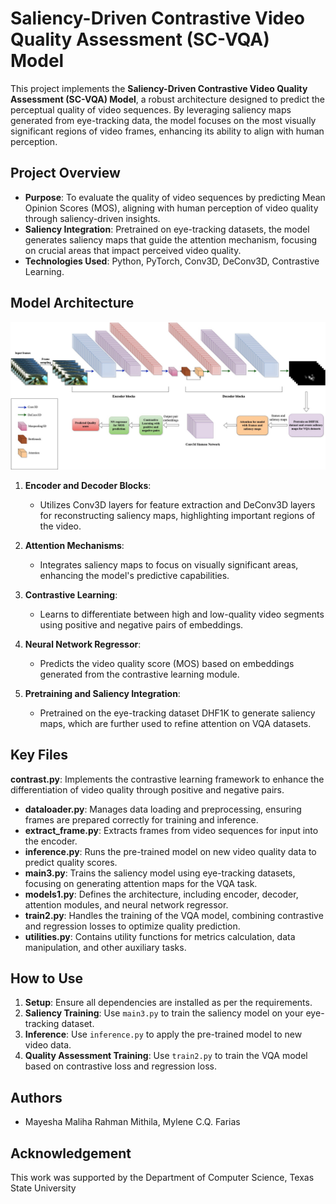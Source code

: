 # Saliency-Driven Contrastive Video Quality Assessment (SC-VQA) Model

This project implements the **Saliency-Driven Contrastive Video Quality Assessment (SC-VQA) Model**, a robust architecture designed to predict the perceptual quality of video sequences. By leveraging saliency maps generated from eye-tracking data, the model focuses on the most visually significant regions of video frames, enhancing its ability to align with human perception. 

## Project Overview

- **Purpose**: To evaluate the quality of video sequences by predicting Mean Opinion Scores (MOS), aligning with human perception of video quality through saliency-driven insights.
- **Saliency Integration**: Pretrained on eye-tracking datasets, the model generates saliency maps that guide the attention mechanism, focusing on crucial areas that impact perceived video quality.
- **Technologies Used**: Python, PyTorch, Conv3D, DeConv3D, Contrastive Learning.

## Model Architecture

![Model diagram of SC-VQA](model.jpg)

1. **Encoder and Decoder Blocks**: 
   - Utilizes Conv3D layers for feature extraction and DeConv3D layers for reconstructing saliency maps, highlighting important regions of the video.

2. **Attention Mechanisms**:
   - Integrates saliency maps to focus on visually significant areas, enhancing the model's predictive capabilities.

3. **Contrastive Learning**:
   - Learns to differentiate between high and low-quality video segments using positive and negative pairs of embeddings.

4. **Neural Network Regressor**:
   - Predicts the video quality score (MOS) based on embeddings generated from the contrastive learning module.

5. **Pretraining and Saliency Integration**:
   - Pretrained on the eye-tracking dataset DHF1K to generate saliency maps, which are further used to refine attention on VQA datasets.

## Key Files

**contrast.py**: Implements the contrastive learning framework to enhance the differentiation of video quality through positive and negative pairs.
- **dataloader.py**: Manages data loading and preprocessing, ensuring frames are prepared correctly for training and inference.
- **extract_frame.py**: Extracts frames from video sequences for input into the encoder.
- **inference.py**: Runs the pre-trained model on new video quality data to predict quality scores.
- **main3.py**: Trains the saliency model using eye-tracking datasets, focusing on generating attention maps for the VQA task.
- **models1.py**: Defines the architecture, including encoder, decoder, attention modules, and neural network regressor.
- **train2.py**: Handles the training of the VQA model, combining contrastive and regression losses to optimize quality prediction.
- **utilities.py**: Contains utility functions for metrics calculation, data manipulation, and other auxiliary tasks.

## How to Use

1. **Setup**: Ensure all dependencies are installed as per the requirements.
2. **Saliency Training**: Use `main3.py` to train the saliency model on your eye-tracking dataset.
3. **Inference**: Use `inference.py` to apply the pre-trained model to new video data.
4. **Quality Assessment Training**: Use `train2.py` to train the VQA model based on contrastive loss and regression loss.

## Authors

- Mayesha Maliha Rahman Mithila, Mylene C.Q. Farias

## Acknowledgement

This work was supported by the Department of Computer Science, Texas State University

